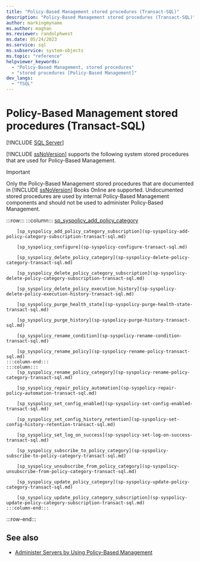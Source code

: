 ```yaml
---
title: "Policy-Based Management stored procedures (Transact-SQL)"
description: "Policy-Based Management stored procedures (Transact-SQL)"
author: markingmyname
ms.author: maghan
ms.reviewer: randolphwest
ms.date: 05/24/2023
ms.service: sql
ms.subservice: system-objects
ms.topic: "reference"
helpviewer_keywords:
  - "Policy-Based Management, stored procedures"
  - "stored procedures [Policy-Based Management]"
dev_langs:
  - "TSQL"
---
```

# Policy-Based Management stored procedures (Transact-SQL)

[!INCLUDE [SQL Server](../../includes/applies-to-version/sqlserver.md)]

[!INCLUDE [ssNoVersion](../../includes/ssnoversion-md.md)] supports the following system stored procedures that are used for Policy-Based Management.

> [!IMPORTANT]  
> Only the Policy-Based Management stored procedures that are documented in [!INCLUDE [ssNoVersion](../../includes/ssnoversion-md.md)] Books Online are supported. Undocumented stored procedures are used by internal Policy-Based Management components and should not be used to administer Policy-Based Management.

:::row:::
    :::column:::
        [sp_syspolicy_add_policy_category](sp-syspolicy-add-policy-category-transact-sql.md)

        [sp_syspolicy_add_policy_category_subscription](sp-syspolicy-add-policy-category-subscription-transact-sql.md)

        [sp_syspolicy_configure](sp-syspolicy-configure-transact-sql.md)

        [sp_syspolicy_delete_policy_category](sp-syspolicy-delete-policy-category-transact-sql.md)

        [sp_syspolicy_delete_policy_category_subscription](sp-syspolicy-delete-policy-category-subscription-transact-sql.md)

        [sp_syspolicy_delete_policy_execution_history](sp-syspolicy-delete-policy-execution-history-transact-sql.md)

        [sp_syspolicy_purge_health_state](sp-syspolicy-purge-health-state-transact-sql.md)

        [sp_syspolicy_purge_history](sp-syspolicy-purge-history-transact-sql.md)

        [sp_syspolicy_rename_condition](sp-syspolicy-rename-condition-transact-sql.md)

        [sp_syspolicy_rename_policy](sp-syspolicy-rename-policy-transact-sql.md)
    :::column-end:::
    :::column:::
        [sp_syspolicy_rename_policy_category](sp-syspolicy-rename-policy-category-transact-sql.md)

        [sp_syspolicy_repair_policy_automation](sp-syspolicy-repair-policy-automation-transact-sql.md)

        [sp_syspolicy_set_config_enabled](sp-syspolicy-set-config-enabled-transact-sql.md)

        [sp_syspolicy_set_config_history_retention](sp-syspolicy-set-config-history-retention-transact-sql.md)

        [sp_syspolicy_set_log_on_success](sp-syspolicy-set-log-on-success-transact-sql.md)

        [sp_syspolicy_subscribe_to_policy_category](sp-syspolicy-subscribe-to-policy-category-transact-sql.md)

        [sp_syspolicy_unsubscribe_from_policy_category](sp-syspolicy-unsubscribe-from-policy-category-transact-sql.md)

        [sp_syspolicy_update_policy_category](sp-syspolicy-update-policy-category-transact-sql.md)

        [sp_syspolicy_update_policy_category_subscription](sp-syspolicy-update-policy-category-subscription-transact-sql.md)
    :::column-end:::
:::row-end:::

## See also

- [Administer Servers by Using Policy-Based Management](../policy-based-management/administer-servers-by-using-policy-based-management.md)
